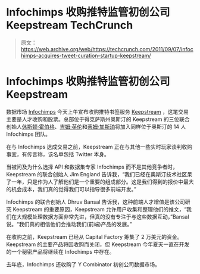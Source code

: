 # Infochimps 收购推特监管初创公司 Keepstream TechCrunch

> 原文：<https://web.archive.org/web/https://techcrunch.com/2011/09/07/infochimps-acquires-tweet-curation-startup-keepstream/>

# Infochimps 收购推特监管初创公司 Keepstream

数据市场 [Infochimps](https://web.archive.org/web/20230204113747/http://www.infochimps.com/) 今天上午宣布收购推特书签服务 [Keepstream](https://web.archive.org/web/20230204113747/http://www.keepstream.com/) ，这笔交易主要是人才收购和股票。总部位于得克萨斯州奥斯汀的 Keepstream 的三位联合创始人[休斯顿·霍伯格](https://web.archive.org/web/20230204113747/http://www.crunchbase.com/person/huston-hoburg)、[吉姆·英伦](https://web.archive.org/web/20230204113747/http://www.crunchbase.com/person/jim-england)和[蒂姆·加斯珀](https://web.archive.org/web/20230204113747/http://www.crunchbase.com/person/tim-gasper)将加入同样位于奥斯汀的 14 人 Infochimps 团队。

在与 Infochimps 达成交易之前，Keepstream 正在与其他一些实时玩家谈判收购事宜，有传言称，该名单包括 Twitter 本身。

当被问及为什么选择 API 和数据集专家 Infochimps 而不是其他竞争者时，Keepstream 的联合创始人 Jim England 告诉我，“我们已经在奥斯汀技术社区呆了一年，只是作为人了解他们是一个重要的组成部分。这是我们得到的报价中最大的机会成本，我们真的觉得我们可以指导很多前端开发。”

Infochimps 的联合创始人 Dhruv Bansal 告诉我，这种前端人才增值是该公司研究 Keepstream 的重要原因，Keepstream 允许用户收集和整理他们的推文，“我们在大规模处理数据方面非常先进，但真的没有专注于与这些数据互动，”Bansal 说。“我们真的相信他们会推动我们(前端)产品的发展。”

在收购之前，Keepstream 已经从 Capital Factory 筹集了 2 万美元的资金。Keepstream 的主要产品将因收购而关闭，但 Keepstream 今年夏天一直在开发的一个秘密产品将继续在 Infochimps 中存在。

去年底，Infochimps 还收购了 Y Combinator 初创公司数据市场。
